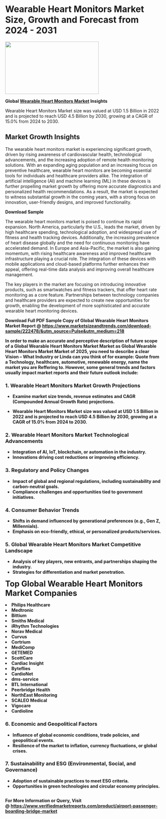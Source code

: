 <H1>Wearable Heart Monitors Market Size, Growth and Forecast from 2024 - 2031</H1><img class="aligncenter size-medium wp-image-584254" src="https://thirdeyenews.in/wp-content/uploads/2024/09/Global-Market-Research-300x168.jpeg" alt="" width="300" height="168" /><p><strong>Global&nbsp;<a href="https://www.marketsizeandtrends.com/download-sample/222478/&amp;utm_source=Pulse&amp;utm_medium=218">Wearable Heart Monitors Market</a> Insights</strong></p><p>Wearable Heart Monitors Market size was valued at USD 1.5 Billion in 2022 and is projected to reach USD 4.5 Billion by 2030, growing at a CAGR of 15.0% from 2024 to 2030.</p><p><h2>Market Growth Insights</h2> <p>The wearable heart monitors market is experiencing significant growth, driven by rising awareness of cardiovascular health, technological advancements, and the increasing adoption of remote health monitoring solutions. With an expanding aging population and an increasing focus on preventive healthcare, wearable heart monitors are becoming essential tools for individuals and healthcare providers alike. The integration of artificial intelligence (AI) and machine learning (ML) in these devices is further propelling market growth by offering more accurate diagnostics and personalized health recommendations. As a result, the market is expected to witness substantial growth in the coming years, with a strong focus on innovation, user-friendly designs, and improved functionality.</p> <p><strong>Download Sample</strong></p> <p>The wearable heart monitors market is poised to continue its rapid expansion. North America, particularly the U.S., leads the market, driven by high healthcare spending, technological adoption, and widespread use of fitness and health tracking devices. Additionally, the increasing prevalence of heart disease globally and the need for continuous monitoring have accelerated demand. In Europe and Asia-Pacific, the market is also gaining momentum, with rising healthcare awareness and improved healthcare infrastructure playing a crucial role. The integration of these devices with mobile applications and cloud-based platforms further enhances their appeal, offering real-time data analysis and improving overall healthcare management.</p> <p>The key players in the market are focusing on introducing innovative products, such as smartwatches and fitness trackers, that offer heart rate monitoring as a core feature. Partnerships between technology companies and healthcare providers are expected to create new opportunities for growth, enabling the development of more sophisticated and accurate wearable heart monitoring devices.</p> <p><strong></p><p><span class=""><strong>Download Full PDF Sample Copy of Global Wearable Heart Monitors Market Report</strong> @ <a href="https://www.marketsizeandtrends.com/download-sample/222478/&amp;utm_source=Pulse&amp;utm_medium=218" target="_blank">https://www.marketsizeandtrends.com/download-sample/222478/&amp;utm_source=Pulse&amp;utm_medium=218</a></span></p><p>In order to make an accurate and perceptive description of future scope of a Global&nbsp;Wearable Heart Monitors Market Market as Global&nbsp;Wearable Heart Monitors Market Market of 2025, you need to describe a clear Vision &ndash; What Industry or Linda can you think of for example: Quote from a Technology, healthcare, automotive, renewable energy, name the market you are Reffering to. However, some general trends and factors usually impact market reports and their future outlook include:</p><h3>1.&nbsp;<strong>Wearable Heart Monitors Market Growth Projections</strong></h3><ul><li>Examine market size trends, revenue estimates and CAGR (Compounded Annual Growth Rate) projections.</li><li><p>Wearable Heart Monitors Market size was valued at USD 1.5 Billion in 2022 and is projected to reach USD 4.5 Billion by 2030, growing at a CAGR of 15.0% from 2024 to 2030.</p></li></ul><h3>2.&nbsp;<strong>Wearable Heart Monitors Market Technological Advancements</strong></h3><ul><li>Integration of AI, IoT, blockchain, or automation in the industry.</li><li>Innovations driving cost reductions or improving efficiency.</li></ul><h3>3.&nbsp;<strong>Regulatory and Policy Changes</strong></h3><ul><li>Impact of global and regional regulations, including sustainability and carbon-neutral goals.</li><li>Compliance challenges and opportunities tied to government initiatives.</li></ul><h3>4.&nbsp;<strong>Consumer Behavior Trends</strong></h3><ul><li>Shifts in demand influenced by generational preferences (e.g., Gen Z, Millennials).</li><li>Emphasis on eco-friendly, ethical, or personalized products/services.</li></ul><h3>5.&nbsp;<strong>Global Wearable Heart Monitors Market Competitive Landscape</strong></h3><ul><li>Analysis of key players, new entrants, and partnerships shaping the industry.</li><li>Strategies for differentiation and market penetration.</li></ul><p data-pm-slice="1 1 []"><span style="color: inherit; font-family: inherit; font-size: 25px;">Top Global Wearable Heart Monitors Market Companies</span></p><div class="" data-test-id=""><p><li>Philips Healthcare</li><li> Medtronic</li><li> Bittium</li><li> Smiths Medical</li><li> iRhythm Technologies</li><li> Norav Medical</li><li> Curvus</li><li> Cortrium</li><li> MediComp</li><li> GETEMED</li><li> ScottCare</li><li> Cardiac Insight</li><li> Byteflies</li><li> CardioNet</li><li> dms-service</li><li> BTL International</li><li> Peerbridge Health</li><li> NorthEast Monitoring</li><li> SCALEO Medical</li><li> Vigocare</li><li> Cardioline</li></p></div><h3>6.&nbsp;<strong>Economic and Geopolitical Factors</strong></h3><ul><li>Influence of global economic conditions, trade policies, and geopolitical events.</li><li>Resilience of the market to inflation, currency fluctuations, or global crises.</li></ul><h3>7.&nbsp;<strong>Sustainability and ESG (Environmental, Social, and Governance)</strong></h3><ul><li>Adoption of sustainable practices to meet ESG criteria.</li><li>Opportunities in green technologies and circular economy principles.</li></ul><h2><strong style="font-size: 14px;">For More Information or Query, Visit @&nbsp;</strong><a style="background-color: #ffffff; font-size: 14px;" href="https://www.marketsizeandtrends.com/report/wearable-heart-monitors-market/" target="_blank">https://www.verifiedmarketreports.com/product/airport-passenger-boarding-bridge-market</a></h2>
